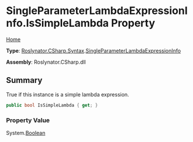 # SingleParameterLambdaExpressionInfo\.IsSimpleLambda Property

[Home](../../../../../README.md)

**Type**: [Roslynator.CSharp.Syntax](../../README.md)\.[SingleParameterLambdaExpressionInfo](../README.md)

**Assembly**: Roslynator\.CSharp\.dll

## Summary

True if this instance is a simple lambda expression\.

```csharp
public bool IsSimpleLambda { get; }
```

### Property Value

System\.[Boolean](https://docs.microsoft.com/en-us/dotnet/api/system.boolean)

